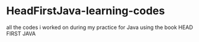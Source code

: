 # HeadFirstJava-learning-codes
all the codes i worked on during my practice for Java using the book HEAD FIRST JAVA
